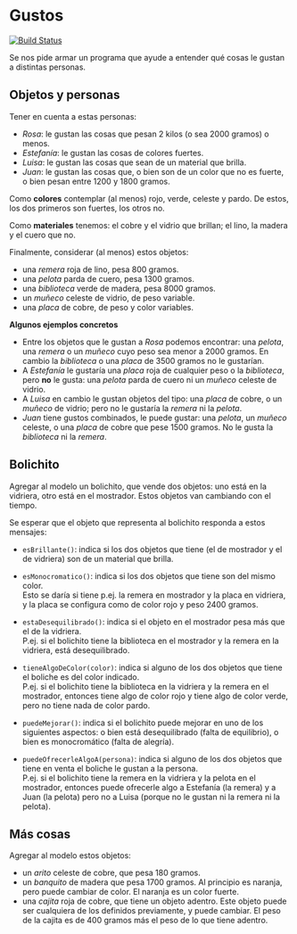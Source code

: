# Gustos
 
[![Build Status](https://travis-ci.org/wollok/objetosGustos.svg?branch=master)](https://travis-ci.org/wollok/objetosGustos)


Se nos pide armar un programa que ayude a entender qué cosas le gustan a distintas personas.


## Objetos y personas

Tener en cuenta a estas personas:
- _Rosa_: le gustan las cosas que pesan 2 kilos (o sea 2000 gramos) o menos.
- _Estefanía_: le gustan las cosas de colores fuertes.
- _Luisa_: le gustan las cosas que sean de un material que brilla.
- _Juan_: le gustan las cosas que, o bien son de un color que no es fuerte, o bien pesan entre 1200 y 1800 gramos.

Como **colores** contemplar (al menos) rojo, verde, celeste y pardo. 
De estos, los dos primeros son fuertes, los otros no.

Como **materiales** tenemos: el cobre y el vidrio que brillan; el lino, la madera y el cuero que no.

Finalmente, considerar (al menos) estos objetos:
  - una _remera_ roja de lino, pesa 800 gramos.
  - una _pelota_ parda de cuero, pesa 1300 gramos.
  - una _biblioteca_ verde de madera, pesa 8000 gramos.
  - un _muñeco_ celeste de vidrio, de peso variable.
  - una _placa_ de cobre, de peso y color variables.

**Algunos ejemplos concretos**
- Entre los objetos que le gustan a _Rosa_ podemos encontrar: una _pelota_, una _remera_ o un _muñeco_ cuyo peso sea menor a
 2000 gramos. En cambio la _biblioteca_ o una _placa_ de 3500 gramos no le gustarían.
- A _Estefanía_ le gustaría una _placa_ roja de cualquier peso o la _biblioteca_, pero **no** le gusta: una _pelota_ parda de
 cuero ni un _muñeco_ celeste de vidrio.
- A _Luisa_ en cambio le gustan objetos del tipo: una _placa_ de cobre, o un _muñeco_ de vidrio; pero no le gustaría la _remera_ 
ni la _pelota_.
- _Juan_ tiene gustos combinados, le puede gustar: una _pelota_, un _muñeco_ celeste, o una _placa_ de cobre que pese 1500 gramos.
 No le gusta la _biblioteca_ ni la _remera_.

## Bolichito

Agregar al modelo un bolichito, que vende dos objetos: uno está en la vidriera, otro está en el mostrador.
Estos objetos van cambiando con el tiempo.

Se esperar que el objeto que representa al bolichito responda a estos mensajes:
- `esBrillante()`: indica si los dos objetos que tiene (el de mostrador y el de vidriera) son de un material que brilla.

- `esMonocromatico()`: indica si los dos objetos que tiene son del mismo color. <br> 
  Esto se daría si tiene p.ej. la remera en mostrador y la placa en vidriera, 
  y la placa se configura como de color rojo y peso 2400 gramos.
  
- `estaDesequilibrado()`: indica si el objeto en el mostrador pesa más que el de la vidriera. <br> 
  P.ej. si el bolichito tiene la biblioteca en el mostrador y la remera en la vidriera, está desequilibrado.
  
- `tieneAlgoDeColor(color)`: indica si alguno de los dos objetos que tiene el boliche es del color indicado. <br>
  P.ej. si el bolichito tiene la biblioteca en la vidriera y la remera en el mostrador, 
  entonces tiene algo de color rojo y tiene algo de color verde, pero no tiene nada de color pardo.
  
- `puedeMejorar()`: indica si el bolichito puede mejorar en uno de los siguientes aspectos: o bien está desequilibrado (falta de
 equilibrio), o bien es monocromático (falta de alegría).
  
- `puedeOfrecerleAlgoA(persona)`: indica si alguno de los dos objetos que tiene en venta el boliche le gustan a la persona. <br>
  P.ej. si el bolichito tiene la remera en la vidriera y la pelota en el mostrador,
  entonces puede ofrecerle algo a Estefanía (la remera) y a Juan (la pelota) 
  pero no a Luisa (porque no le gustan ni la remera ni la pelota).
  
  
## Más cosas

Agregar al modelo estos objetos:

- un _arito_ celeste de cobre, que pesa 180 gramos.
- un _banquito_ de madera que pesa 1700 gramos. 
  Al principio es naranja, pero puede cambiar de color. 
  El naranja es un color fuerte.
- una _cajita_ roja de cobre, que tiene un objeto adentro. 
  Este objeto puede ser cualquiera de los definidos previamente, y puede cambiar.
  El peso de la cajita es de 400 gramos más el peso de lo que tiene adentro.
    
  
